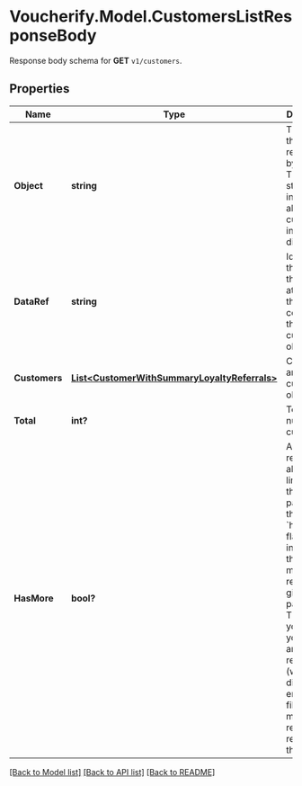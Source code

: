 # Voucherify.Model.CustomersListResponseBody
Response body schema for **GET** `v1/customers`.

## Properties

Name | Type | Description | Notes
------------ | ------------- | ------------- | -------------
**Object** | **string** | The type of the object represented by JSON. This object stores information about customers in a dictionary. | [optional] [default to "list"]
**DataRef** | **string** | Identifies the name of the attribute that contains the array of customer objects. | [optional] [default to "customers"]
**Customers** | [**List&lt;CustomerWithSummaryLoyaltyReferrals&gt;**](CustomerWithSummaryLoyaltyReferrals.md) | Contains array of customer objects. | [optional] 
**Total** | **int?** | Total number of customers. | [optional] 
**HasMore** | **bool?** | As query results are always limited (by the limit parameter), the &#x60;has_more&#x60; flag indicates if there are more records for given filter parameters. This lets you know if you can run another request (with a different end date filter) to get more records returned in the results. | [optional] 

[[Back to Model list]](../README.md#documentation-for-models) [[Back to API list]](../README.md#documentation-for-api-endpoints) [[Back to README]](../README.md)

